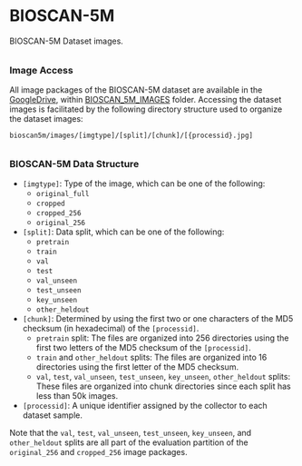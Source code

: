 # BIOSCAN-5M

BIOSCAN-5M Dataset images. 

###### <h3> Image Access
All image packages of the BIOSCAN-5M dataset are available in the [GoogleDrive](https://drive.google.com/drive/u/1/folders/1Jc57eKkeiYrnUBc9WlIp-ZS_L1bVlT-0),
within [BIOSCAN_5M_IMAGES](https://drive.google.com/drive/u/1/folders/1tZ5V_qWSPdDwD90oLz_Uqykp1AoBzLVM) folder.
Accessing the dataset images is facilitated by the following directory structure used to organize the dataset images:

```plaintext
bioscan5m/images/[imgtype]/[split]/[chunk]/[{processid}.jpg]
```



###### <h3> BIOSCAN-5M Data Structure
- `[imgtype]`: Type of the image, which can be one of the following:
  - `original_full`
  - `cropped`
  - `cropped_256`
  - `original_256`
- `[split]`: Data split, which can be one of the following:
  - `pretrain`
  - `train`
  - `val`
  - `test`
  - `val_unseen`
  - `test_unseen`
  - `key_unseen`
  - `other_heldout`
- `[chunk]`: Determined by using the first two or one characters of the MD5 checksum (in hexadecimal) of the `[processid]`. 
  - `pretrain` split: The files are organized into 256 directories using the first two letters of the MD5 checksum of the `[processid]`.
  - `train` and `other_heldout` splits: The files are organized into 16 directories using the first letter of the MD5 checksum.
  - `val`, `test`, `val_unseen`, `test_unseen`, `key_unseen`, `other_heldout` splits: These files are organized into chunk directories since each split has less than 50k images.
- `[processid]`: A unique identifier assigned by the collector to each dataset sample.


Note that the `val`, `test`, `val_unseen`, `test_unseen`, `key_unseen`, and `other_heldout` splits are all part of the evaluation partition of the `original_256` and `cropped_256` image packages.
